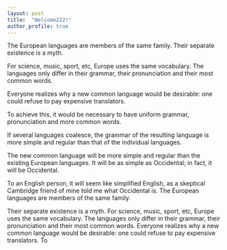 ```yaml
---
layout: post
title:  "Welcome222!"
author_profile: true
---
```


The European languages are members of the same family. Their separate existence is a myth.

For science, music, sport, etc, Europe uses the same vocabulary. The languages only differ in their grammar, their pronunciation and their most common words.

Everyone realizes why a new common language would be desirable: one could refuse to pay expensive translators.

To achieve this, it would be necessary to have uniform grammar, pronunciation and more common words.

If several languages coalesce, the grammar of the resulting language is more simple and regular than that of the individual languages.

The new common language will be more simple and regular than the existing European languages. It will be as simple as Occidental; in fact, it will be Occidental.

To an English person, it will seem like simplified English, as a skeptical Cambridge friend of mine told me what Occidental is. The European languages are members of the same family.

Their separate existence is a myth. For science, music, sport, etc, Europe uses the same vocabulary. The languages only differ in their grammar, their pronunciation and their most common words. Everyone realizes why a new common language would be desirable: one could refuse to pay expensive translators. To
